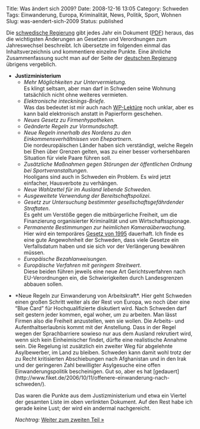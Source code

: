 Title: Was ändert sich 2009?
Date: 2008-12-16 13:05
Category: Schweden
Tags: Einwanderung, Europa, Kriminalität, News, Politik, Sport, Wohnen
Slug: was-aendert-sich-2009
Status: published

Die [schwedische Regierung](http://regeringen.se) gibt jedes Jahr ein
Dokument
([PDF](http://regeringen.se/download/d4eebe7f.pdf?major=1&minor=117622&cn=attachmentPublDuplicator_0_attachment))
heraus, das die wichtigsten Änderungen an Gesetzen und Verordnungen zum
Jahreswechsel beschreibt. Ich übersetzte im folgenden einmal das
Inhaltsverzeichnis und kommentiere einzelne Punkte. Eine ähnliche
Zusammenfassung sucht man auf der Seite der [deutschen
Regierung](http://www.bundesregierung.de) übrigens vergeblich.

-   **Justizministerium**
    -   *Mehr Möglichkeiten zur Untervermietung.*  
        Es klingt seltsam, aber man darf in Schweden seine Wohnung
        tatsächlich nicht ohne weiteres vermieten.
    -   *Elektronische intecknings-Briefe.*  
        Was das bedeutet ist mir auch nach
        [WP-Lektüre](http://sv.wikipedia.org/wiki/Inteckning) noch
        unklar, aber es kann bald elektronisch anstatt in Papierform
        geschehen.
    -   *Neues Gesetz zu Firmenhypotheken.*
    -   *Geänderte Regeln zur Vormundschaft.*
    -   *Neue Regeln innerhalb des Nordens zu den
        Einkommensverhältnissen von Ehepartnern*.  
        Die nordeuropäischen Länder haben sich verständigt, welche
        Regeln bei Ehen über Grenzen gelten, was zu einer besser
        vorhersehbaren Situation für viele Paare führen soll.
    -   *Zusätzliche Maßnahmen gegen Störungen der öffentlichen Ordnung
        bei Sportveranstaltungen*.  
        Hooligans sind auch in Schweden ein Problem. Es wird jetzt
        einfacher, Hausverbote zu verhängen.
    -   *Neue Wahlzettel für im Ausland lebende Schweden.*
    -   *Ausgeweitete Verwendung der Bereitschaftspolizei.*
    -   *Gesetz zur Untersuchung bestimmter gesellschaftsgefährdender
        Straftaten*.  
        Es geht um Verstöße gegen die mitbürgerliche Freiheit, um die
        Finanzierung organisierter Kriminalität und um
        Wirtschaftsspionage.
    -   *Permanente Bestimmungen zur heimlichen Kameraüberwachung*.  
        Hier wird ein temporäres [Gesetz von
        1995](http://www.riksdagen.se/Webbnav/index.aspx?nid=3911&bet=1995:1506)
        dauerhaft. Ich finde es eine gute Angewohnheit der Schweden,
        dass viele Gesetze ein Verfallsdatum haben und sie sich vor der
        Verlängerung bewähren müssen.
    -   *Europäische Bezahlanweisungen.*
    -   *Europäische Verfahren mit geringem Streitwert*.  
        Diese beiden führen jeweils eine neue Art Gerichtsverfahren
        nach EU-Verordnungen ein, die Schwierigkeiten durch
        Landesgrenzen abbauen sollen.

<ul>
<li>
*Neue Regeln zur Einwanderung von Arbeitskraft*.  
Hier geht Schweden einen großen Schritt weiter als der Rest von Europa,
wo noch über eine “Blue Card” für Hochqualifizierte diskutiert wird.
Nach Schweden darf seit gestern jeder kommen, egal woher, um zu
arbeiten. Man lässt Firmen also die Freiheit anzustellen, wen sie
wollen. Die Arbeits- und Aufenthaltserlaubnis kommt mit der Anstellung.
Dass in der Regel wegen der Sprachbarriere sowieso nur aus dem Ausland
rekrutiert wird, wenn sich kein Einheimischer findet, dürfte eine
realistische Annahme sein. Die Regelung ist zusätzlich ein zweiter Weg
für abgelehnte Asylbewerber, im Land zu bleiben. Schweden kann damit
wohl trotz der zu Recht kritisierten Abschiebungen nach Afghanistan und
in den Irak und der geringeren Zahl bewilligter Asylgesuche eine offen
Einwanderungspolitik bescheinigen. Gut so, aber es hat
[gedauert](http://www.fiket.de/2006/10/11/offenere-einwanderung-nach-schweden/).

</p>
Das waren die Punkte aus dem Justizministerium und etwa ein Viertel der
gesamten Liste im oben verlinkten Dokument. Auf den Rest habe ich gerade
keine Lust; der wird ein andermal nachgereicht.

*Nachtrag:* [Weiter zum zweiten Teil
»](http://www.fiket.de/2008/12/19/was-aendert-sich-2009-teil-2/)

